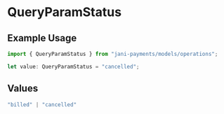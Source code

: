 # QueryParamStatus

## Example Usage

```typescript
import { QueryParamStatus } from "jani-payments/models/operations";

let value: QueryParamStatus = "cancelled";
```

## Values

```typescript
"billed" | "cancelled"
```